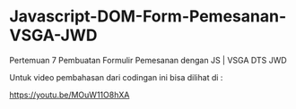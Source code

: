 # Javascript-DOM-Form-Pemesanan-VSGA-JWD
Pertemuan 7 Pembuatan Formulir Pemesanan dengan JS | VSGA DTS JWD

Untuk video pembahasan dari codingan ini bisa dilihat di :

https://youtu.be/MOuW11O8hXA

